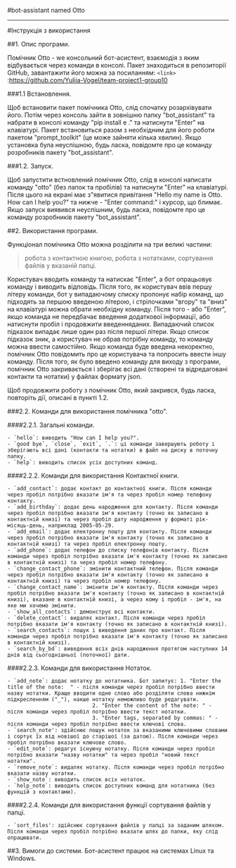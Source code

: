 #bot-assistant named Otto
__________________________________________________________

#Інструкція з використання

##1. Опис програми.

Помічник Otto - wе консольний бот-асистент, взаємодія з яким відбувається через команди в консолі. 
Пакет знаходиться в репозиторії GitHub, завантажити його можна за посиланням: 
`<link>` :https://github.com/Yuliia-Vogel/team-project1-group10

###1.1 Встановлення.

Щоб встановити пакет помічника Otto, слід спочатку розархівувати його. 
Потім через консоль зайти в зовнішню папку "bot_assistant" та набрати в консолі команду "pip install e ." та натиснути "Enter" на клавіатурі.
Пакет встановиться разом з необхідним для його роботи пакетом "prompt_toolkit" (це може зайняти кілька хвилин).
Якщо установка була неуспішною, будь ласка, повідомте про це команду розробників пакету "bot_assistant".

###1.2. Запуск.

Щоб запустити встновлений помічник Otto, слід в консолі написати команду "otto" (без лапок та пробілів) та натиснути "Enter" на клавіатурі.
Після цього на екрані має з"явитися привітання "Hello my name is Otto. How can I help you?" та нижче - "Enter command:" і курсор, що блимає.
Якщо запуск виявився неуспішним, будь ласка, повідомте про це команду розробників пакету "bot_assistant".

##2. Використання програми.

Функціонал помічника Otto можна розділити на три великі частини:
> робота з контактною книгою,
> робота з нотатками,
> сортування файлів у вказаній папці.

Користувач вводить команду та натискає "Enter", а бот опрацьовує команду і виводить відповідь.
Після того, як користувач ввів першу літеру команди, бот у випадаючому списку пропонує набір команд, що підходять за першою введеною літерою, і стрілочками "вгору" та "вниз" на клавіатурі можна обрати необхідну команду. 
Після того - або "Enter", якщо команда не передбачає введення додаткової інформації, або натиснути пробіл і продовжити введенняданих.
Випадаючий список підказок випадає лише один раз після першої літери. Якщо список підказок зник, а користувач не обрав потрібну команду, то команду можна ввести самостійно.
Якщо команда буде введена некоректно, помічник Otto повідомить про це користувача та попросить ввести іншу команду.
Після того, як було введено команду для виходу з програми, помічник Otto закривається і зберігає всі дані (створені та відредаговані контакти та нотатки) у файлах формату json.

Щоб продовжити роботу з помічник Otto, який закрився, будь ласка, повторіть дії, описані в пункті 1.2.

###2.2. Команди для використання помічника "otto".

####2.2.1. Загальні команди.

    - `hello`: виводить "How can I help you?".
    - `good bye`, `close`, `exit`, `.`: ці команди завершують роботу і зберігають всі дані (контакти та нотатки) в файл на диску в поточну папку.
    - `help`: виводить список усіх доступних команд.

####2.2.2. Команди для використання Контактної книги.

    - `add_contact`: додає контакт до контактної книги. Після команди через пробіл потрібно вказати ім'я та через пробіл номер телефону контакту. 
    - `add_birthday`: додає день народження для контакту. Після команди через пробіл потрібно вказати ім'я контакту (точно як записано в контактній книзі) та через пробіл дату народження у форматі рік-місяць-день, наприклад 2005-05-29.
    - `add_email`: додає електронну пошту для контакту. Після команди через пробіл потрібно вказати ім'я контакту (точно як записано в контактній книзі) та через пробіл електронну пошту.
    - `add_phone`: додає телефон до списку телефонів контакту. Після команди через пробіл потрібно вказати ім'я контакту (точно як записано в контактній книзі) та через пробіл номер телефону.
    - `change_contact_phone`: змінити контактний телефон. Після команди через пробіл потрібно вказати ім'я контакту (точно як записано в контактній книзі) та через пробіл номер телефону.
    - `change_contact_name`: змінити ім'я контакту. Після команди через пробіл потрібно вказати ім'я контакту (точно як записано в контактній книзі), вказане в контактній книзі, а через кому і пробіл - ім'я, на яке ми хочемо змінити.
    - `show_all_contacts`: демонструє всі контакти.
    - `delete_contact`: видаляє контакт. Після команди через пробіл потрібно вказати ім'я контакту (точно як записано в контактній книзі).
    - `search_contacts`: пошук і виведення даних про контакт. Після команди через пробіл потрібно вказати ім'я контакту (точно як записано в контактній книзі).
    - `search_by_bd`: виведення всіх днів народження протягом наступних 14 днів від сьогоднішньої (поточної) дати.

####2.2.3. Команди для використання Нотаток.

    - `add_note`: додає нотатку до нотатника. Бот запитує: 1. "Enter the title of the note:  " - після команди через пробіл потрібно ввести назву нотатки. Краще вводити одне слово або розділяти слова нижнім підкресленням ("_"), накше нотатку неможливо буде редагувати.
							   2. "Enter the content of the note: " - після команди через пробіл потрібно ввести текст нотатки. 
							   3. "Enter tags, separated by commas: " - після команди через пробіл потрібно ввести ключові слова.
    - `search_note': здійснює пошук нотаток за вказаними ключовими словами і сортує їх від новішої до старішої (за датою). Після команди через пробіл потрібно вказати ключове слово.
    - `edit_note`: редагує існуючу нотатку. Після команди через пробіл потрібно вказати "назву нотатки" та через пробіл "новий текст нотатки".
    - `remove_note`: видаляє нотатку. Після команди через пробіл потрібно вказати назву нотатки.
    - `show_note`: виводить список всіх нотаток.
    - `help_note`: виводить список доступних команд для нотатника (без функцій з контактами).
 
####2.2.4. Команди для використання функції сортування файлів у папці.

    - `sort_files': здійснює сортування файлів у папці за заданим шляхом. Після команди через пробіл потрібно вказати шлях до папки, яку слід опрацювати.


##3. Вимоги до системи.
Бот-асистент працює на системах Linux та Windows.

